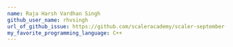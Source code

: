 ```yaml
---
name: Raja Harsh Vardhan Singh
github_user_name: rhvsingh
url_of_github_issue: https://github.com/scaleracademy/scaler-september-open-source-challenge/issues/78
my_favorite_programming_language: C++
---
```

